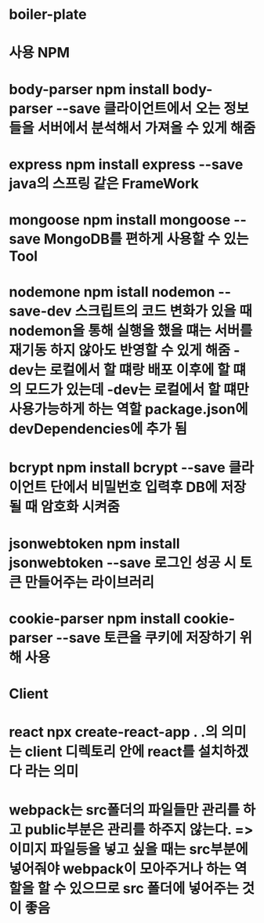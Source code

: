 # boiler-plate
# 사용 NPM
# body-parser npm install body-parser --save  클라이언트에서 오는 정보들을 서버에서 분석해서 가져올 수 있게 해줌
# express npm install express --save          java의 스프링 같은 FrameWork
# mongoose npm install mongoose --save        MongoDB를 편하게 사용할 수 있는 Tool
# nodemone npm istall nodemon --save-dev      스크립트의 코드 변화가 있을 때 nodemon을 통해 실행을 했을 떄는 서버를 재기동 하지 않아도 반영할 수 있게 해줌 -dev는 로컬에서 할 떄랑 배포 이후에 할 떄의 모드가 있는데 -dev는 로컬에서 할 떄만 사용가능하게 하는 역할 package.json에 devDependencies에 추가 됨
# bcrypt npm install bcrypt --save            클라이언트 단에서 비밀번호 입력후 DB에 저장 될 때 암호화 시켜줌
# jsonwebtoken npm install jsonwebtoken --save  로그인 성공 시 토큰 만들어주는 라이브러리
# cookie-parser npm install cookie-parser --save 토큰을 쿠키에 저장하기 위해 사용

# Client
# react npx create-react-app . .의 의미는 client 디렉토리 안에 react를 설치하겠다 라는 의미
# webpack는 src폴더의 파일들만 관리를 하고 public부분은 관리를 하주지 않는다. => 이미지 파일등을 넣고 싶을 때는 src부분에 넣어줘야 webpack이 모아주거나 하는 역할을 할 수 있으므로 src 폴더에 넣어주는 것이 좋음
